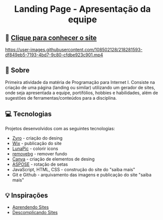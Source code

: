 <h1 align="center"> Landing Page - Apresentação da equipe </h1>

## 🔘 <a href="https://rkatchau.wixsite.com/integra-team" align=center>Clique para conhecer o site</a>

https://user-images.githubusercontent.com/108502128/218281593-df849eb5-7193-4bd7-9c80-cfdbe923c901.mp4

## 📌 Sobre

Primeira atividade da matéria de Programação para Internet I. Consiste na criação de uma página (landing ou similar) utilizando um gerador de sites, onde seja apresentada a equipe, portifólios, hobbies e habilidades, além de sugestões de ferramentas/conteúdos para a disciplina.


## 💻 Tecnologias

Projetos desenvolvidos com as seguintes tecnologias:

- [Zyro](https://zyro.com/br) - criação do desing
- [Wix](https://www.wix.com/) - publicação do site
- [LunaPic](https://www7.lunapic.com/editor/) - colorir icons
- [removebg](https://www.remove.bg/pt-br/upload) - remover fundo
- [Canva](https://www.canva.com/) - criação de elementos de desing
- [ASPOSE](https://products.aspose.app/imaging/pt/flip-rotate/png) - rotação de setas
- JavaScript, HTML, CSS - construção do site do "saiba mais"
- Git e Github - arquivamento das imagens e publicação do site "saiba mais"


## 💡 Inspirações
- [Aprendendo Sites](https://youtu.be/PB710kvAqTQ)
- [Descomplicando Sites](https://youtu.be/XM_xZhvEygg)
